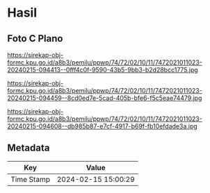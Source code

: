 # Hasil

## Foto C Plano

https://sirekap-obj-formc.kpu.go.id/a8b3/pemilu/ppwp/74/72/02/10/11/7472021011023-20240215-094413--0fff4c0f-9590-43b5-9bb3-b2d28bcc1775.jpg

https://sirekap-obj-formc.kpu.go.id/a8b3/pemilu/ppwp/74/72/02/10/11/7472021011023-20240215-094459--8cd0ed7e-5cad-405b-bfe6-f5c5eae74479.jpg

https://sirekap-obj-formc.kpu.go.id/a8b3/pemilu/ppwp/74/72/02/10/11/7472021011023-20240215-094608--db985b87-e7cf-4917-b69f-fb10efdade3a.jpg


## Metadata

| Key        | Value               |
| ---------- | ------------------- |
| Time Stamp | 2024-02-15 15:00:29 |



